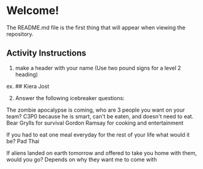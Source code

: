 # Welcome!

The README.md file is the first thing that will appear when viewing the repository.

## Activity Instructions 

1. make a header with your name (Use two pound signs for a level 2 heading)

ex. ## Kiera Jost

2. Answer the following icebreaker questions: 

The zombie apocalypse is coming, who are 3 people you want on your team?
C3P0 because he is smart, can't be eaten, and doesn't need to eat.
Bear Grylls for survival
Gordon Ramsay for cooking and entertainment

If you had to eat one meal everyday for the rest of your life what would it be?
Pad Thai

If aliens landed on earth tomorrow and offered to take you home with them, would you go?
Depends on why they want me to come with
